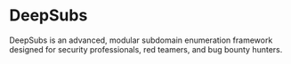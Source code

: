 # DeepSubs
DeepSubs is an advanced, modular subdomain enumeration framework designed for security professionals, red teamers, and bug bounty hunters.
